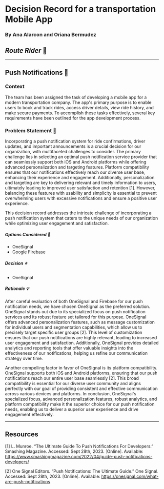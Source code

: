 # Decision Record for a transportation Mobile App
### By Ana Alarcon and Oriana Bermudez

## _Route Rider_ 🚛
***
## Push Notifications 🔔

### Context

The team has been assigned the task of developing a mobile app for a modern transportation company. The app's primary purpose is to enable users to book and track rides, access driver details, view ride history, and make secure payments. To accomplish these tasks effectively, several key requirements have been outlined for the app development process.

### Problem Statement 🤔

Incorporating a push notification system for ride confirmations, driver updates, and important announcements is a crucial decision for our organization, with multifaceted challenges to consider. The primary challenge lies in selecting an optimal push notification service provider that can seamlessly support both iOS and Android platforms while offering advanced personalization and targeting features. Platform compatibility ensures that our notifications effectively reach our diverse user base, enhancing their experience and engagement. Additionally, personalization and targeting are key to delivering relevant and timely information to users, ultimately leading to improved user satisfaction and retention [1]. However, balancing these features with usability and simplicity is essential to prevent overwhelming users with excessive notifications and ensure a positive user experience.

This decision record addresses the intricate challenge of incorporating a push notification system that caters to the unique needs of our organization while optimizing user engagement and satisfaction.

##### Options Considered 🔁

- OneSignal
- Google Firebase 

##### Decision ⭐

- OneSignal

##### Rationale 💡

After careful evaluation of both OneSignal and Firebase for our push notification needs, we have chosen OneSignal as the preferred solution. OneSignal stands out due to its specialized focus on push notification services and its robust feature set tailored for this purpose. OneSignal offers advanced personalization features, such as message customization for individual users and segmentation capabilities, which allow us to precisely target specific user groups [2]. This level of customization ensures that our push notifications are highly relevant, leading to increased user engagement and satisfaction. Additionally, OneSignal provides detailed analytics and reporting tools that offer valuable insights into the effectiveness of our notifications, helping us refine our communication strategy over time.

Another compelling factor in favor of OneSignal is its platform compatibility. OneSignal supports both iOS and Android platforms, ensuring that our push notifications reach our entire user base seamlessly [2]. This broad compatibility is essential for our diverse user community and aligns perfectly with our goal of providing consistent and effective communication across various devices and platforms. In conclusion, OneSignal's specialized focus, advanced personalization features, robust analytics, and platform compatibility make it the superior choice for our push notification needs, enabling us to deliver a superior user experience and drive engagement effectively.

***

## Resources

[1] L. Munroe. “The Ultimate Guide To Push Notifications For Developers.” Smashing Magazine. Accessed: Sept 28th, 2023. [Online]. Available: https://www.smashingmagazine.com/2022/04/guide-push-notifications-developers/

[2] One Signal Editors. “Push Notifications: The Ultimate Guide.” One Signal. Accessed: Sept 28th, 2023. [Online]. Available: https://onesignal.com/what-are-push-notifications 
